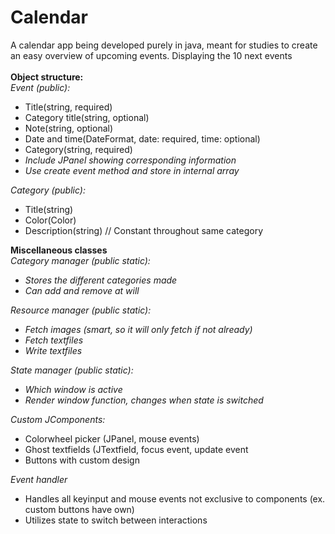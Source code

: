 # Calendar
A calendar app being developed purely in java, meant for studies to create an easy overview of upcoming events. Displaying the 10 next events<br>
<br>
<b>Object structure:</b><br>
<i>Event (public):</i>
<ul>
  <li>Title(string, required)</li>
  <li>Category title(string, optional)</li>
  <li>Note(string, optional)</li>
  <li>Date and time(DateFormat, date: required, time: optional)</li>
  <li>Category(string, required)</li>
  <li><i>Include JPanel showing corresponding information</i></li>
  <li><i>Use create event method and store in internal array</i></li>
</ul>
<i>Category (public):</i>
<ul>
  <li>Title(string)</li>
  <li>Color(Color)</li>
  <li>Description(string) // Constant throughout same category</li>
</ul>
<b>Miscellaneous classes </b><br>
<i>Category manager (public static):</i>
<ul>
  <li><i>Stores the different categories made</i></li>
  <li><i>Can add and remove at will</i></li>
</ul>
<i>Resource manager (public static):</i>
<ul>
  <li><i>Fetch images (smart, so it will only fetch if not already)</i></li>
  <li><i>Fetch textfiles</i></li>
  <li><i>Write textfiles</i></li>
</ul>
<i>State manager (public static):</i>
<ul>
  <li><i>Which window is active</i></li>
  <li><i>Render window function, changes when state is switched</i></li>
</ul>
<i>Custom JComponents:</i>
<ul>
  <li>Colorwheel picker (JPanel, mouse events)</li>
  <li>Ghost textfields (JTextfield, focus event, update event</li>
  <li>Buttons with custom design</li>
</ul>
<i>Event handler</i>
<ul> 
  <li>Handles all keyinput and mouse events not exclusive to components (ex. custom buttons have own)</li>
  <li>Utilizes state to switch between interactions</li>
</ul>
